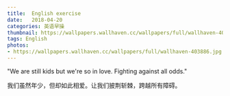 ```yaml
---
title:  English exercise
date:   2018-04-20
categories: 英语早操
thumbnail: https://wallpapers.wallhaven.cc/wallpapers/full/wallhaven-403886.jpg
tags: English
photos:
- https://wallpapers.wallhaven.cc/wallpapers/full/wallhaven-403886.jpg
---
```


"We are still kids but we're so in love. Fighting against all odds."
<p>我们虽然年少，但却如此相爱。让我们披荆斩棘，跨越所有障碍。</p>
